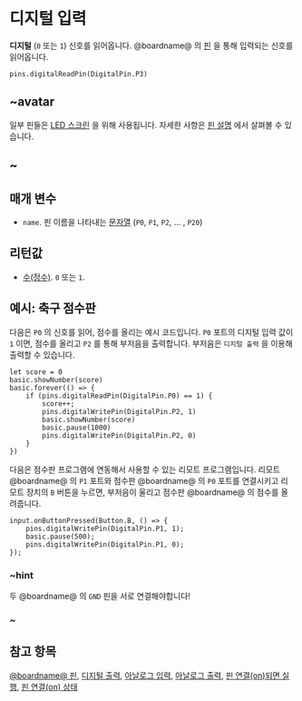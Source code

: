 # 디지털 입력

**디지털** (`0` 또는 `1`) 신호를 읽어옵니다. @boardname@ 의 [핀](/device/pins) 을 통해 입력되는 신호를 읽어옵니다.

```sig
pins.digitalReadPin(DigitalPin.P3)
```

## ~avatar

일부 핀들은 [LED 스크린](/device/screen) 을 위해 사용됩니다. 자세한 사항은 [핀 설명](/device/pins) 에서 살펴볼 수 있습니다.

## ~

## 매개 변수

* `name`. 핀 이름을 나타내는 [문자열](/types/string) (`P0`, `P1`, `P2`, ... , `P20`)

## 리턴값

* [수(정수)](/types/number). `0` 또는 `1`.

## 예시: 축구 점수판

다음은 `P0` 의 신호를 읽어, 점수를 올리는 예시 코드입니다. `P0` 포트의 디지털 입력 값이 `1` 이면, 점수를 올리고 `P2` 를 통해 부저음을 출력합니다. 부저음은 `디지털 출력` 을 이용해 출력할 수 있습니다.

```blocks
let score = 0
basic.showNumber(score)
basic.forever(() => {
    if (pins.digitalReadPin(DigitalPin.P0) == 1) {
        score++;
        pins.digitalWritePin(DigitalPin.P2, 1)
        basic.showNumber(score)
        basic.pause(1000)
        pins.digitalWritePin(DigitalPin.P2, 0)
    }
})
```

다음은 점수판 프로그램에 연동해서 사용할 수 있는 리모트 프로그램입니다. 리모트 @boardname@ 의 `P1` 포트와 점수판 @boardname@ 의 `P0` 포트를 연결시키고 리모트 장치의 `B` 버튼을 누르면, 부저음이 울리고 점수판 @boardname@ 의 점수를 올려줍니다.

```blocks
input.onButtonPressed(Button.B, () => {
    pins.digitalWritePin(DigitalPin.P1, 1);
    basic.pause(500);
    pins.digitalWritePin(DigitalPin.P1, 0);
});
```

### ~hint

두 @boardname@ 의 `GND` 핀을 서로 연결해야합니다!

### ~

## 참고 항목

[@boardname@ 핀](/device/pins), [디지털 출력](/reference/pins/digital-write-pin), [아날로그 입력](/reference/pins/analog-read-pin), [아날로그 출력](/reference/pins/analog-write-pin), [핀 연결(on)되면 실행](/reference/input/on-pin-pressed), [핀 연결(on) 상태](/reference/input/pin-is-pressed)